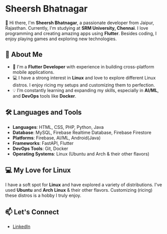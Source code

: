 # Sheersh Bhatnagar

👋 Hi there, I'm **Sheersh Bhatnagar**, a passionate developer from Jaipur, Rajasthan. Currently, I'm studying at **SRM University, Chennai**. I love programming and creating amazing apps using **Flutter**. Besides coding, I enjoy playing games and exploring new technologies.

## 🚀 About Me
- 🌱 I'm a **Flutter Developer** with experience in building cross-platform mobile applications.
- 💻 I have a strong interest in **Linux** and love to explore different Linux distros. I enjoy ricing my setups and customizing them to perfection.
- 💡 I’m constantly learning and expanding my skills, especially in **AI/ML**, and **DevOps** tools like **Docker**.

## 🛠️ Languages and Tools
- **Languages**: HTML, CSS, PHP, Python, Java
- **Database**: MySQL, Firebase Realtime Database, Firebase Firestore
- **Platforms**: Firebase, AI/ML, Android(Java)
- **Frameworks**: FastAPI, Flutter
- **DevOps Tools**: Git, Docker
- **Operating Systems**: Linux (Ubuntu and Arch & their other flavors)

## 💻 My Love for Linux
I have a soft spot for **Linux** and have explored a variety of distributions. I've used **Ubuntu** and **Arch Linux** & their other flavors. Customizing (ricing) these distros is a hobby I truly enjoy.

## 📫 Let's Connect
- [LinkedIn]([https://www.linkedin.com/in/sheershbhatnagar/])


<!--
**SheershBhatnagar/SheershBhatnagar** is a ✨ _special_ ✨ repository because its `README.md` (this file) appears on your GitHub profile.

Here are some ideas to get you started:

- 🔭 I’m currently working on ...
- 🌱 I’m currently learning ...
- 👯 I’m looking to collaborate on ...
- 🤔 I’m looking for help with ...
- 💬 Ask me about ...
- 📫 How to reach me: ...
- 😄 Pronouns: ...
- ⚡ Fun fact: ...
-->
